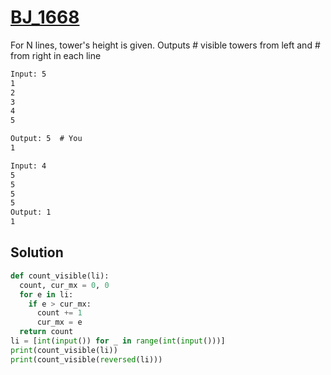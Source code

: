 # [BJ_1668](https://acmicpc.net/problem/1668)

For N lines, tower's height is given.
Outputs # visible towers from left and # from right in each line

```txt
Input: 5
1
2
3
4
5

Output: 5  # You
1

Input: 4
5
5
5
5
Output: 1
1
```

## Solution

```py
def count_visible(li):
  count, cur_mx = 0, 0
  for e in li:
    if e > cur_mx:
      count += 1
      cur_mx = e
  return count
li = [int(input()) for _ in range(int(input()))]
print(count_visible(li))
print(count_visible(reversed(li)))
```

